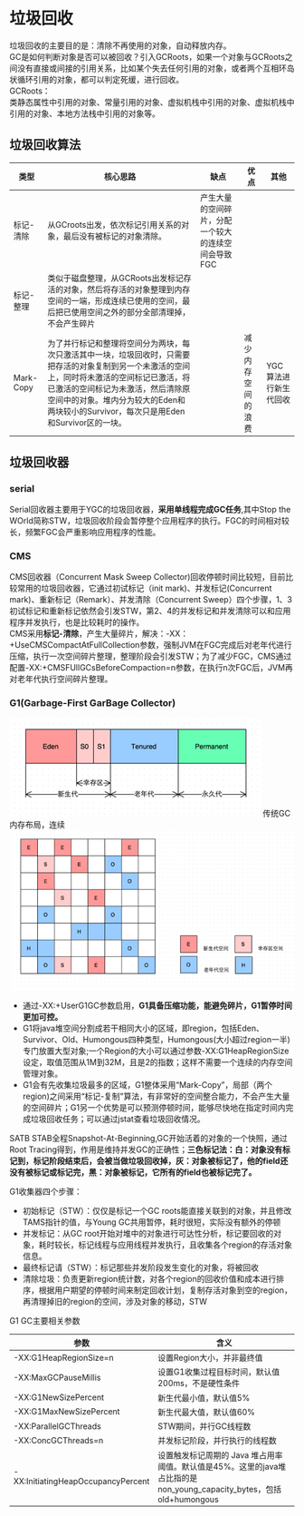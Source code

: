 # 垃圾回收
垃圾回收的主要目的是：清除不再使用的对象，自动释放内存。  
GC是如何判断对象是否可以被回收？引入GCRoots，如果一个对象与GCRoots之间没有直接或间接的引用关系，比如某个失去任何引用的对象，或者两个互相环岛状循环引用的对象，都可以判定死缓，进行回收。  
GCRoots：  
类静态属性中引用的对象、常量引用的对象、虚拟机栈中引用的对象、虚拟机栈中引用的对象、本地方法栈中引用的对象等。  

## 垃圾回收算法

|类型|核心思路|缺点|优点|其他|
|--|--|--|--|--|
|标记-清除|从GCroots出发，依次标记引用关系的对象，最后没有被标记的对象清除。|产生大量的空间碎片，分配一个较大的连续空间会导致FGC| | |
|标记-整理|类似于磁盘整理，从GCRoots出发标记存活的对象，然后将存活的对象整理到内存空间的一端，形成连续已使用的空间，最后把已使用空间之外的部分全部清理掉，不会产生碎片| | | |
|Mark-Copy|为了并行标记和整理将空间分为两块，每次只激活其中一块，垃圾回收时，只需要把存活的对象复制到另一个未激活的空间上，同时将未激活的空间标记已激活，将已激活的空间标记为未激活，然后清除原空间中的对象。堆内分为较大的Eden和两块较小的Survivor，每次只是用Eden和Survivor区的一块。| |减少内存空间的浪费| YGC算法进行新生代回收|



## 垃圾回收器

### serial
Serial回收器主要用于YGC的垃圾回收器，<strong>采用单线程完成GC任务</strong>,其中Stop the WOrld简称STW，垃圾回收阶段会暂停整个应用程序的执行。FGC的时间相对较长，频繁FGC会严重影响应用程序的性能。


### CMS
CMS回收器（Concurrent Mask Sweep Collector)回收停顿时间比较短，目前比较常用的垃圾回收器，它通过初试标记（init mark)、并发标记(Concurrent mark)、重新标记（Remark）、并发清除（Concurrent Sweep）四个步骤，1、3初试标记和重新标记依然会引发STW，第2、4的并发标记和并发清除可以和应用程序并发执行，也是比较耗时的操作。  
CMS采用<strong>标记-清除</strong>，产生大量碎片，解决：-XX：+UseCMSCompactAtFullCollection参数，强制JVM在FGC完成后对老年代进行压缩，执行一次空间碎片整理，整理阶段会引发STW；为了减少FGC，CMS通过配置-XX:+CMSFUllGCsBeforeCompaction=n参数，在执行n次FGC后，JVM再对老年代执行空间碎片整理。


### G1(Garbage-First GarBage Collector)
![](./img/GC-1.png)
传统GC内存布局，连续
![](img/GC-2.png)
* 通过-XX:+UserG1GC参数启用，<strong>G1具备压缩功能，能避免碎片，G1暂停时间更加可控。</strong>
* G1将java堆空间分割成若干相同大小的区域，即region，包括Eden、Survivor、Old、Humongous四种类型，Humongous(大小超过region一半)专门放置大型对象;一个Region的大小可以通过参数-XX:G1HeapRegionSize设定，取值范围从1M到32M，且是2的指数；这样不需要一个连续的内存空间管理对象。
* G1会有先收集垃圾最多的区域，G1整体采用“Mark-Copy”，局部（两个region)之间采用“标记-复制"算法，有非常好的空间整合能力，不会产生大量的空间碎片；G1另一个优势是可以预测停顿时间，能够尽快地在指定时间内完成垃圾回收任务；可以通过jstat查看垃圾回收情况。

SATB
STAB全程Snapshot-At-Beginning,GC开始活着的对象的一个快照，通过Root Tracing得到，作用是维持并发GC的正确性；<strong>三色标记法：白：对象没有标记到，标记阶段结束后，会被当做垃圾回收掉，灰：对象被标记了，他的field还没有被标记或标记完，黑：对象被标记，它所有的field也被标记完了。</strong>  

G1收集器四个步骤：
* 初始标记（STW）：仅仅是标记一个GC roots能直接关联到的对象，并且修改TAMS指针的值，与Young GC共用暂停，耗时很短，实际没有额外的停顿
* 并发标记：从GC root开始对堆中的对象进行可达性分析，标记要回收的对象，耗时较长，标记线程与应用线程并发执行，且收集各个region的存活对象信息。
* 最终标记请（STW）：标记那些并发阶段发生变化的对象，将被回收
* 清除垃圾：负责更新region统计数，对各个region的回收价值和成本进行排序，根据用户期望的停顿时间来制定回收计划，复制存活对象到空的region，再清理掉旧的region的空间，涉及对象的移动，STW


G1 GC主要相关参数

|参数	|含义|
|---|---|
|-XX:G1HeapRegionSize=n	|设置Region大小，并非最终值|
|-XX:MaxGCPauseMillis	|设置G1收集过程目标时间，默认值200ms，不是硬性条件|
|-XX:G1NewSizePercent|	新生代最小值，默认值5%|
|-XX:G1MaxNewSizePercent	|新生代最大值，默认值60%|
|-XX:ParallelGCThreads	|STW期间，并行GC线程数|
|-XX:ConcGCThreads=n	|并发标记阶段，并行执行的线程数|
|-XX:InitiatingHeapOccupancyPercent	|设置触发标记周期的 Java 堆占用率阈值。默认值是45%。这里的java堆占比指的是non_young_capacity_bytes，包括old+humongous|
